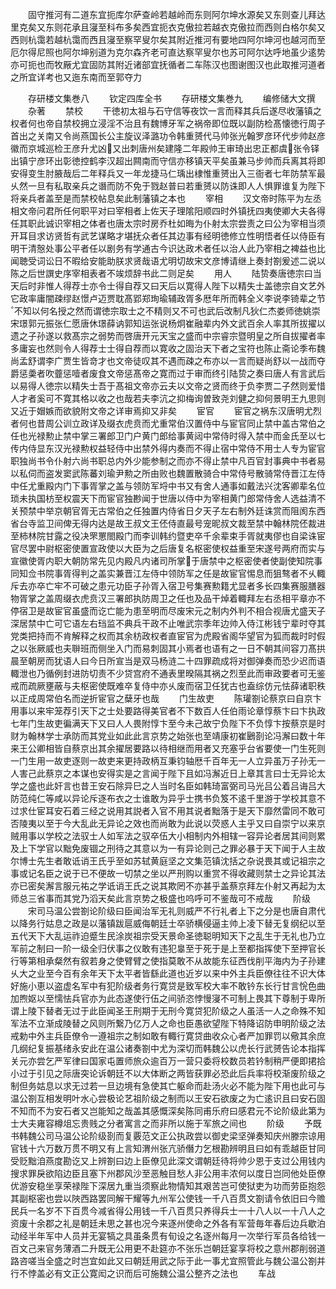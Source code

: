<!-- { "loadSidebar": true } -->
　　固守推河有二道东宜扼库尔萨查岭若越岭而东则阿尔坤水源矣又东则查儿拜达里克矣又东则花承且寖至科布多矣西宜扼衣克傲拉若越衣克傲拉而西则白格尔矣又西则杭霭若越杭霭而西且寖至察罕叟尔矣其附近推河有要地四阿尔坤河也越河而至厄尔得尼照也阿尔坤别道为克尔森齐老可直达察罕叟尔也苏可阿尔达呼地虽少逺势亦可扼也而牧厰尤宜固防其附近诸部宜抚循者二车陈汉也图谢图汉也此取推河道者之所宜详考也又迤东南而至郭夺力











　　存研楼文集巻八
　　钦定四库全书
　　存研楼文集巻九
　　编修储大文撰
　　杂著
　　禁校
　　干徳初太祖与石守信等夜饮一言而释其兵后遂尽收藩镇之权者何也帝自禁校拥立浸淫不治且有魏博牙军之祸帝即位既以副防检髙懐徳行周子首出之关南又令尚燕国长公主旋议泽潞功令韩重赟代马帅张光翰罗彦环代步帅赵彦徽而京城巡检王彦升尤凶又出刺唐州矣建隆二年殿帅王审琦出忠正都虞张令铎出镇宁彦环出彰徳控鹤李汉超出闗南而守信亦移镇天平矣虽兼马步帅而兵离其将即安得变生肘腋哉后二年释兵又一年龙捷马仁瑀出棣惟重赟出入三衙者七年防禁军最乆然一旦有私取亲兵之谮而防不免于戮赵普曰若重赟以防诛即人人惧罪谁复为陛下将亲兵者盖至是而禁校帖息矣此制藩镇之本也
　　宰相
　　汉文帝时陈平为左丞相文帝问君所任何职平对曰宰相者上佐天子理隂阳顺四时外镇抚四夷使卿大夫各得任其职此诚识宰相之体者也唐太宗时房乔杜如晦为仆射太宗尝责之曰公为宰相当须开耳目求访贤哲有武艺谋略才堪抚众者任其边事有经明徳修立性明悟者任以侍臣有明干清慤处事公平者任以剧务有学通古今识达政术者任以治人此乃宰相之裨益也比闻聴受词讼日不暇给安能助朕求贤哉语尤明切故宋文彦博请继上奏封劄爰述二说以陈之后世譔史序宰相表者不竢烦辞书此二则足矣
　　用人
　　陆贽奏唐徳宗曰当天后时非惟人得荐士亦令士得自荐又曰天后以寛得人陛下以精失士盖徳宗自文艺外它政率庸闇疎缪赵憬卢迈贾耽髙郢郑珣瑜辅政胥多厯年所而韩全义李说李锜辈之节不知以何名授之然而谓徳宗取士之不精则又不可也武后改制凡狄仁杰娄师徳姚崇宋璟郭元振张仁愿唐休璟薛讷郭知运张说杨炯崔融辈内外文武百余人率其所拔擢以遗之子孙遂以救髙宗之弱势而啓唐开元天宝之盛而中宗睿宗暨明皇之所自拔擢者率多庸妄也然则令人得荐士士得自荐而以寛收之固治天下者之宝符也陈止斋论季布魏尚孟舒谓李广贾生皆竒才也文帝徒叹其不遇而疎之布亦以一言而疑尚舒以一战而夺爵惩羮者吹虀惩噎者废食文帝惩髙帝之寛而过于审而终引陆贽之奏曰唐人有言武后以易得人徳宗以精失士吾于髙祖文帝亦云夫以文帝之贤而终于负李贾二子然则爱惜人才者奚可不寛其格以收之也哉若夫李沆之抑梅询曽致尧刘健之抑何景明王九思则又近于媢嫉而欲貌附文帝之详审焉抑又非矣
　　宦官
　　宦官之祸东汉唐明尤烈者何也昔周公训立政详及缀衣虎贲而尤重常伯汉置侍中与宦官同止禁中盖古常伯之任也光禄勲止禁中掌三署郎卫门户黄门郎给事黄闼中常侍时得入禁中而金氏至以七传内侍显东汉光禄勲权益轻侍中出禁外得内奏而不得止宿中常侍不用士人专为宦官职独尚书令仆射六尚书职总内外少能参制之而亦不得止禁中凡百官封事典中书者易以私伺而盗发窦武陈蕃刘瑜尹勲之所由败也魏置散骑合中常侍号散骑常侍晋江左侍中任尤重殿内门下事胥掌之盖与领防军埒中书又有舍人通事如戴法兴沈客卿辈名位琐未执国枋至权震天下而宦官独尠闻于世唐以侍中为宰相黄门郎常侍舍人选益清不关预禁中举京朝官胥无古常伯之任独置内侍省日夕天子左右制外廷诛赏而阻阂东西省台寺监卫间俾无得内达是故王叔文王伾侍直最号宠昵叔文裁至禁中翰林院伾裁进至柿林院甘露之役决罘罳閤殿门而李训韩约暨吏卒千余辈束手胥就夷僇也自梁诛宦官尽罢中尉枢密使置宣政使以大臣为之后唐复名枢密使权益重至宋遂号两府而实与宣徽使胥内职大朝防常先见内殿凡内诸司所掌于唐禁中之枢密使者使副使知院事同知佥书院事胥得判之盖实兼晋江左侍中领防军之任是故宦官惕息而狙骜者不乆輙斥去亦卒亡牢不可破之患元功臣子孙胥入宿卫号集赛勲籍尤显者多长四集赛服膳器物胥掌之盖周缀衣虎贲汉三署郎执防周卫之任也及品干焯着輙拜左右丞相平章亦不停宿卫是故宦官虽盛而讫亡能为患至明而尽废宋元之制内外判不相合视唐尤盛天子深居禁中亡可它语左右珰监不典兵干政不止唯武宗季年边帅入侍江彬钱宁辈时夺其党类把持而不肯解释之权而其余枋政权者直宦官为虎殿省阁华望官为狐而裁时时假之以张厥威也夫聨班而侧坐入门而易刺固其小焉者也语有之一日不朝其间容刀髙拱晨至朝房而犹语人曰今日所宣当是双马杨涟二十四罪疏成将对御弹奏而恐少迟而语輙泄也乃循例封进防切责不少贷宫府不通表里暌隔其祸之烈至此而审政要者可无鉴戒而疏厥壅蔽与夫枢密使既难卒复侍中亦乆废而宿卫任犹古也盍综仿元怯薛诸职秩以正成周常伯名而逆折宦官之蘖牙也哉
　　门生故吏
　　陈瓘劄论蔡京曰自京卞用事以来牢笼荐引天下之士处要路得美官者不下数百人任伯雨论章惇蔡卞曰卞执政七年门生故吏徧满天下又曰人人畏附惇卞至今未己故宁负陛下不负惇卞按蔡京是时财为翰林学士承防而其党业如此此言京势之始张也至靖康初崔鶠剳论冯澥曰数十年来王公卿相皆自蔡京出其余擢居要路以待相继而用者又充塞乎台省要使一门生死则一门生用一故吏逐则一故吏来更持政柄互秉钧轴厯千百年无一人立异虽万子孙无一人害己此蔡京之本谋也安得实是之言闻于陛下且如冯澥近日上章其言曰士无异论太学之盛也此奸言也昔王安石除异巳之人当时名臣如韩琦富弼司马光吕公着吕诲吕大防范纯仁等咸以异论斥逐布衣之士谁敢为异乎士携书负笈不逺千里游于学校其意不过求仕宦耳安石着三经之说用其説者入官不用其说者黜落于是天下靡然雷同不敢可否陵夷以至于今大乱此无异论之效也而尚敢为此说以荧惑人主乎又曰自崇宁以来京贼用事以学校之法驭士人如军法之驭卒伍大小相制内外相辖一容异论者居其间则累及上下学官以黜免废锢之刑待之其意以为一有异论则己之罪必暴于天下闻于人主故尔博士先生者敢诋诮王氏乎至如苏轼黄庭坚之文集范镇沈括之杂说畏其或记祖宗之事或记名臣之说于已不便故一切禁之坐以严刑购以重赏不得收藏则禁士之异论其法亦已密矣澥言服元祐之学诋诮王氏之说其欺罔不亦甚乎盖蔡京拜左仆射又再起为太师总三省事而其党乃滔天矣此言京势之极盛也呜呼可不鉴哉可不戒哉
　　阶级
　　宋司马温公尝劄论阶级曰臣闻治军无礼则威严不行礼者上下之分是也唐自肃代以降务行姑息之政是以藩镇跋扈威侮朝廷士卒骄横侵逼主帅上凌下替无复纲纪以至五代天下大乱运祚迫蹙生民涂炭祖宗受天景命圣徳聪明知天下之乱生于无礼也乃立军前之制曰一阶一级全归伏事之仪敢有违犯辠至于死于是上至都指挥使下至押官长行等第相承粲然有叙若身之使臂臂之使指莫敢不从故能东征西伐削平海内为子孙建乆大之业至今百有余年天下太平者皆繇此道也近岁以来中外主兵臣僚往往不识大体好施小恵以盗虚名军中有犯阶级者务行寛贷是致军校大率不敢钤东长行甘言恱色曲加煦妪以至懦怯兵官亦为此态遂使行伍之间骄恣悖慢寖不可制上畏其下尊制于卑所谓上陵下替者无过于此臣闻圣王刑期于无刑今寛贷犯阶级之人虽活一人之命殊不知军法不立渐成陵替之风则所繋乃亿万人之命也臣愚欲望陛下特降诏防申明阶级之法戒勅中外主兵臣僚令一遵祖宗之制如敢有輙行寛贷曲收众心者严加罪罚以儆其余庶几纲纪复振基绪永安此在温公诸奏劄中尤为深切而韩魏公以虎长行武赟告论本指挥关元亦尝乞严军律曰国家屯置师旅众逾百万一营只委将校数员若钤制稍严便即捃拾小过于引见之际唐突论诉朝廷不以大体断之两皆获罪必恐此后兵率将校渐废阶级之制但务姑息以求无过若一旦边境有急使其亡躯命而赴汤火必不能为陛下用也此可与温公劄互相发明叶水心尝极论艺祖阶级之制而以王安石欲废之为亡逺识且曰安石固不知而不为安石者又岂能知之哉盖其感慨深矣陈同甫乐府曰感君元不论阶级此第为士大夫雍容樽俎忘贵贱之分者寓言之而非所以施于军旅之间也
　　阶级
　　予既书韩魏公司马温公论阶级剳而复覈范文正公执政尝以御史梁坚弹奏知庆州滕宗谅用官钱十六万数万贯不明又有上言知渭州张亢骄僭力乞根勘辨明且曰如有乖越臣甘同受贬黜洎燕度勘讫又上辨劄曰边上臣僚见此深文谓朝廷待将帅少恩于支过公用钱内搜求罪戾欲陷边臣且塞下州郡风沙至恶触目愁人非公用丰浓何以度日岂同他处臣僚优游安稳坐享荣禄陛下深居九重当须察此物情知其艰苦岂可使狱吏为功而劳臣抱怨其副枢密也尝以陜西路罢同解干耀等九州军公使钱一千八百贯文劄请令依旧曰今赡民兵一名岁不下百贯今减省得公用钱一千八百贯只养得兵士一十八人以一十八人之资废十余郡之礼是朝廷未思之甚也况今来逐州使命之外各有军营毎年春后边兵歇泊动经半年军中人员并无宴犒之具虽条贯有旬设之名逐州每月一次举行军员各给钱一百文己来官务薄酒二升既无公用更不赴筵亦不张乐岂朝廷宴享将校之意州郡削弱道路咨嗟当全盛之时岂宜如此又曰朝廷用武之际于此一事尤宜照管此与魏公温公劄并行不悖盖必有文正公寛闳之识而后可施魏公温公整齐之法也
　　车战
